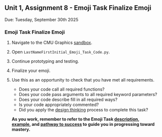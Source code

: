 ## Unit 1, Assignment 8 - Emoji Task Finalize Emoji
Due: Tuesday, September 30th 2025

### Emoji Task Finalize Emoji
1. Navigate to the CMU Graphics [sandbox](https://academy.cs.cmu.edu/ide).
2. Open `LastNameFirstInitial_Emoji_Task_Code.py`.
3. Continue prototyping and testing.
4. Finalize your emoji.
5. Use this as an opportunity to check that you have met all requirements.
    * Does your code call all required functions?
    * Does your code pass arguments to all required keyword parameters?
    * Does your code describe fill in all required ways?
    * Is your code appropriately commented?
    * Did you apply the [design thinking](https://github.com/MrJSwotinsky/AP_Computer_Science_Principles_2025_2026/blob/main/Resources/Design%20Thinking.pdf) process to complete this task?

   **As you work, remember to refer to the Emoji Task [description](https://github.com/MrJSwotinsky/AP_Computer_Science_Principles_2025_2026/blob/main/Unit_1_Intro_to_CMU_Graphics/Tasks/Emoji_Task/Description_Emoji_Task.md), [example](https://github.com/MrJSwotinsky/AP_Computer_Science_Principles_2025_2026/tree/main/Unit_1_Intro_to_CMU_Graphics/Tasks/Emoji_Task/Sample), and [pathway to success](https://github.com/MrJSwotinsky/AP_Computer_Science_Principles_2025_2026/blob/main/Unit_1_Intro_to_CMU_Graphics/Tasks/Emoji_Task/Pathway%20to%20Success%20-%20Emoji%20Task.pdf) to guide you in progressing toward mastery.**
